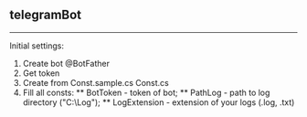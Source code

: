 ## telegramBot
_______________ 
Initial settings: 
1. Create bot @BotFather
2. Get token
3. Create from Const.sample.cs Const.cs
4. Fill all consts:
** BotToken - token of bot;
** PathLog - path to log directory ("C:\\Log");
** LogExtension - extension of your logs (.log, .txt)